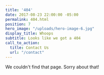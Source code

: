 ```yaml
---
title: '404'
date: 2017-08-23 22:00:00 -05:00
permalink: 404.html
position: 7
hero_image: "/uploads/hero-image-6.jpg"
display_title: Whoops
subtitle: Looks like we got a 404
call_to_action:
  title: Contact Us
  url: "/contact"
---
```


We couldn't find that page. Sorry about that!